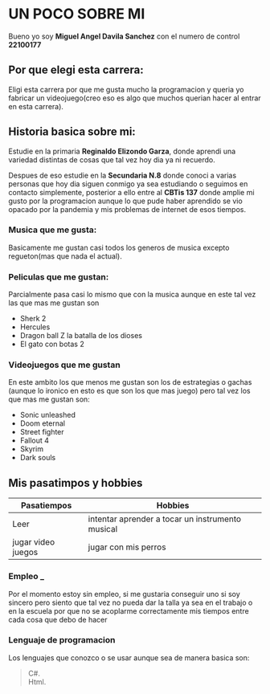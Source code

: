 # UN POCO SOBRE MI

Bueno yo soy **Miguel Angel Davila Sanchez** con el numero de control **22100177**

## Por que elegi esta carrera:
Eligi esta carrera por que me gusta mucho la programacion y queria yo fabricar un videojuego(creo eso es algo que muchos querian hacer al entrar en esta carrera). 

## Historia basica sobre mi:
Estudie en la primaria **Reginaldo Elizondo Garza**, donde aprendi una variedad distintas de cosas que tal vez hoy dia ya ni recuerdo.

Despues de eso estudie en la **Secundaria N.8** donde conoci a varias personas que  hoy dia siguen conmigo ya sea estudiando o seguimos en contacto simplemente, posterior a ello entre al **CBTis 137** donde amplie mi gusto por la programacion aunque lo que pude haber aprendido se vio opacado por la pandemia y mis problemas de internet de esos tiempos.

### Musica que me gusta: 
Basicamente me gustan casi todos los generos de musica excepto regueton(mas que nada el actual).

### Peliculas que me gustan:
Parcialmente pasa casi lo mismo que con la musica aunque en este tal vez las que mas me gustan son
* Sherk 2
* Hercules
* Dragon ball Z la batalla de los dioses
* El gato con botas 2 
  
### Videojuegos que me gustan
En este ambito los que menos me gustan son los de estrategias o  gachas (aunque lo ironico en esto es que son los que mas juego)
pero tal vez los que mas me gustan son:

* Sonic unleashed  
* Doom eternal
* Street fighter 
* Fallout 4
* Skyrim
* Dark souls 



## Mis pasatimpos y hobbies

|  Pasatiempos  |   Hobbies   |
|-------------  |-----------  |
|   Leer        |  intentar aprender a tocar un instrumento musical   |
|  jugar video juegos |  jugar con mis perros     

### Empleo _
Por el momento estoy sin empleo, si me gustaria conseguir uno si soy sincero pero siento que tal vez no pueda dar la talla ya sea en el trabajo o en la escuela por que no se acoplarme correctamente mis tiempos entre cada cosa que debo de hacer  


### Lenguaje de programacion 
Los lenguajes que conozco o se usar aunque sea de manera basica son:

> C#.  
> Html.